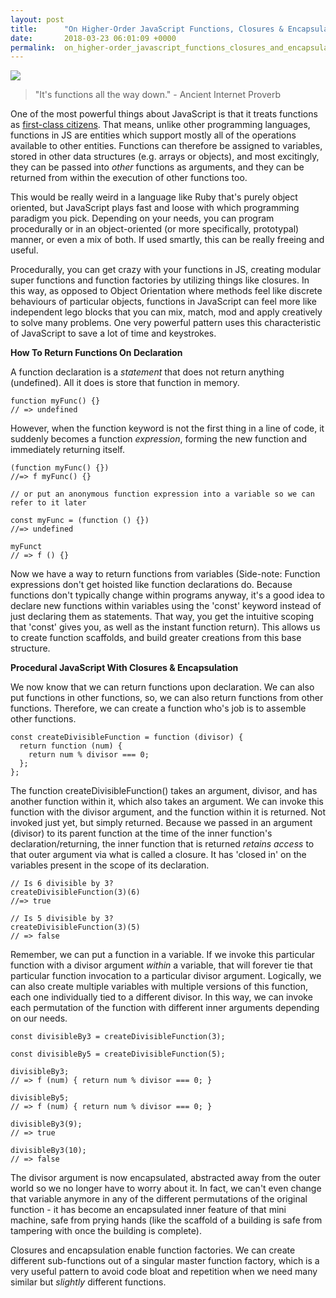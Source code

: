```yaml
---
layout: post
title:      "On Higher-Order JavaScript Functions, Closures & Encapsulation"
date:       2018-03-23 06:01:09 +0000
permalink:  on_higher-order_javascript_functions_closures_and_encapsulation
---
```



![](https://cdn-images-1.medium.com/max/1600/1*QaaVwrtutJRkO8ugJKJ3bw.jpeg)
> "It's functions all the way down." - Ancient Internet Proverb 

One of the most powerful things about JavaScript is that it treats functions as [first-class citizens](https://en.wikipedia.org/wiki/First-class_citizen). That means, unlike other programming languages, functions in JS are entities which support mostly all of the operations available to other entities. Functions can therefore be assigned to variables, stored in other data structures (e.g. arrays or objects), and most excitingly, they can be passed into *other* functions as arguments, and they can be returned from within the execution of other functions too. 

This would be really weird in a language like Ruby that's purely object oriented, but JavaScript plays fast and loose with which programming paradigm you pick. Depending on your needs, you can program procedurally or in an object-oriented (or more specifically, prototypal) manner, or even a mix of both. If used smartly, this can be really freeing and useful. 

Procedurally, you can get crazy with your functions in JS, creating modular super functions and function factories by utilizing things like closures. In this way, as opposed to Object Orientation where methods feel like discrete behaviours of particular objects, functions in JavaScript can feel more like independent lego blocks that you can mix, match, mod and apply creatively to solve many problems. One very powerful pattern uses this characteristic of JavaScript to save a lot of time and keystrokes.

**How To Return Functions On Declaration**

A function declaration is a *statement* that does not return anything (undefined). All it does is store that function in memory. 

```
function myFunc() {}
// => undefined
```

However, when the function keyword is not the first thing in a line of code, it suddenly becomes a function *expression*, forming the new function and immediately returning itself. 

```
(function myFunc() {})
//=> f myFunc() {}

// or put an anonymous function expression into a variable so we can refer to it later

const myFunc = (function () {})
//=> undefined

myFunct
// => f () {} 
```

Now we have a way to return functions from variables (Side-note: Function expressions don't get hoisted like function declarations do. Because functions don't typically change within programs anyway, it's a good idea to declare new functions within variables using the 'const' keyword instead of just declaring them as statements. That way, you get the intuitive scoping that 'const' gives you, as well as the instant function return). This allows us to create function scaffolds, and build greater creations from this base structure.

**Procedural JavaScript With Closures & Encapsulation**

We now know that we can return functions upon declaration. We can also put functions in other functions, so, we can also return functions from other functions. Therefore, we can create a function who's job is to assemble other functions.

```
const createDivisibleFunction = function (divisor) {
  return function (num) {
    return num % divisor === 0;
  };
};
```

The function createDivisibleFunction() takes an argument, divisor, and has another function within it, which also takes an argument. We can invoke this function with the divisor argument, and the function within it is returned. Not invoked just yet, but simply returned.  Because we passed in an argument (divisor) to its parent function at the time of the inner function's declaration/returning, the inner function that is returned *retains access* to that outer argument via what is called a closure. It has 'closed in' on the variables present in the scope of its declaration.

```
// Is 6 divisible by 3?
createDivisibleFunction(3)(6)
//=> true

// Is 5 divisible by 3?
createDivisibleFunction(3)(5)
// => false
```

Remember, we can put a function in a variable. If we invoke this particular function with a divisor argument *within* a variable, that will forever tie that particular function invocation to a particular divisor argument. Logically, we can also create multiple variables with multiple versions of this function, each one individually tied to a different divisor. In this way, we can invoke each permutation of the function with different inner arguments depending on our needs. 

```
const divisibleBy3 = createDivisibleFunction(3);
 
const divisibleBy5 = createDivisibleFunction(5);
 
divisibleBy3;
// => f (num) { return num % divisor === 0; }
 
divisibleBy5;
// => f (num) { return num % divisor === 0; }
 
divisibleBy3(9);
// => true
 
divisibleBy3(10);
// => false
```

The divisor argument is now encapsulated, abstracted away from the outer world so we no longer have to worry about it. In fact, we can't even change that variable anymore in any of the different permutations of the original function - it has become an encapsulated inner feature of that mini machine, safe from prying hands (like the scaffold of a building is safe from tampering with once the building is complete).  

Closures and encapsulation enable function factories. We can create different sub-functions out of a singular master function factory, which is a very useful pattern to avoid code bloat and repetition when we need many similar but *slightly* different functions. 

